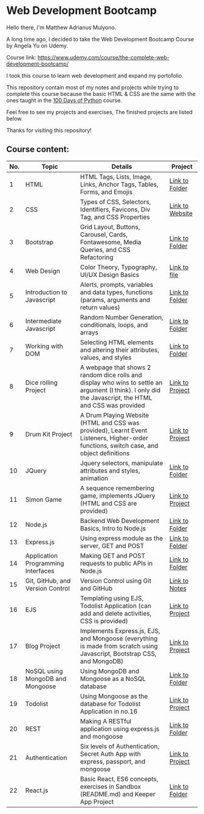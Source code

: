 # Web Development Bootcamp

Hello there, I'm Matthew Adrianus Mulyono.

A long time ago, I decided to take the Web Development Bootcamp Course by Angela Yu on Udemy.

Course link: https://www.udemy.com/course/the-complete-web-development-bootcamp/ 

I took this course to learn web development and expand my portofolio.

This repository contain most of my notes and projects while trying to complete this course because the basic HTML & CSS are the same with the ones taught in the [100 Days of Python](https://github.com/Matthew1906/100DaysOfPython) course.

Feel free to see my projects and exercises, The finished projects are listed below.

Thanks for visiting this repository!

## Course content:
| No. | Topic | Details | Project |
|---------|----------|---------|---------|
|1|HTML| HTML Tags, Lists, Image, Links, Anchor Tags, Tables, Forms, and Emojis | [Link to Folder](https://github.com/Matthew1906/100DaysOfPython/tree/master/WebFoundation/42/Project) |
|2|CSS| Types of CSS, Selectors, Identifiers, Favicons, Div Tag, and CSS Properties | [Link to Website](https://matthew1906.github.io/mock_cv_website/) | 
|3| Bootstrap| Grid Layout, Buttons, Carousel, Cards, Fontawesome, Media Queries, and CSS Refactoring| [Link to Folder](https://github.com/Matthew1906/100DaysOfPython/tree/master/WebFoundation/58)
|4|Web Design|Color Theory, Typography, UI/UX Design Basics|[Link to file](https://github.com/Matthew1906/100DaysOfPython/blob/master/WebFoundation/65/CourseContent.txt)|
|5|Introduction to Javascript|Alerts, prompts, variables and data types, functions (params, arguments and return values)| [Link to Folder](/Javascript/BasicConcepts/IntroductionToJavascript)|
|6|Intermediate Javascript| Random Number Generation, conditionals, loops, and arrays|[Link to Folder](/Javascript/BasicConcepts/IntermediateJavascript)|
|7| Working with DOM | Selecting HTML elements and altering their attributes, values, and styles | [Link to Folder](/Javascript/IntroductionToDOM)
|8| Dice rolling Project | A webpage that shows 2 random dice rolls and display who wins to settle an argument (I think). I only did the Javascript, the HTML and CSS was provided | [Link to Project](/Javascript/DiceChallenge)
|9| Drum Kit Project | A Drum Playing Website (HTML and CSS was provided), Learnt Event Listeners, Higher-order functions, switch case, and object definitions|[Link to Project](/Javascript/DrumKit)
|10| JQuery | Jquery selectors, manipulate attributes and styles, animation | [Link to Folder](/Jquery/BasicConcepts) |
|11|Simon Game| A sequence remembering game, implements JQuery (HTML and CSS are provided)| [Link to Project](/Jquery/SimonGame)|
|12|Node.js| Backend Web Development Basics, Intro to Node.js | [Link to Folder](/NodeJS)|
|13|Express.js | Using express module as the server, GET and POST | [Link to Folder](/Express.JS)|
|14|Application Programming Interfaces| Making GET and POST requests to public APIs in Node.js | [Link to Folder](/APIs)|
|15|Git, GitHub, and Version Control| Version Control using Git and GitHub | [Link to Notes](/VersionControl)|
|16| EJS | Templating using EJS, Todolist Application (can add and delete activities, CSS is provided) | [Link to Project](/EJS)|
|17| Blog Project | Implements Express.js, EJS, and Mongoose (everything is made from scratch using Javascript, Bootstrap CSS, and MongoDB)| [Link to Project](/DailyJournal)|
|18| NoSQL using MongoDB and Mongoose | Using MongoDB and Mongoose as a NoSQL database | [Link to Folder](/Databases/NoSQL)|
|19| Todolist | Using Mongoose as the database for Todolist Application in no.16 | [Link to Project](/ToDoList)|
|20| REST | Making A RESTful application using express.js and mongoose | [Link to Folder](/REST)|
|21| Authentication | Six levels of Authentication, Secret Auth App with express, passport, and mongoose | [Link to Project](/Authentication)|
|22| React.js | Basic React, ES6 concepts, exercises in Sandbox (README.md) and Keeper App Project | [Link to Folder](/React.JS)|
